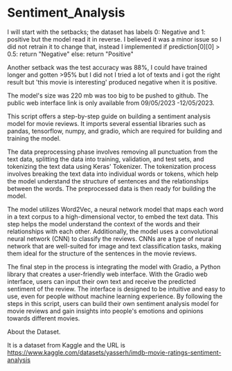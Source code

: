 # Sentiment_Analysis
 
I will start with the setbacks; the dataset has labels 0: Negative and 1: positive but the model read it in reverse.
I believed it was a minor issue so I did not retrain it to change that, instead I implemented  if prediction[0][0] > 0.5:
        return "Negative"
    else:
        return "Positive"

Another setback was the test accuracy was 88%, I could have trained longer and gotten >95% but I did not
I tried a lot of texts and i got the right result but 'this movie is interesting' produced negative when it is positive.

The model's size was 220 mb was too big to be pushed to github. The public web interface link is only available from 09/05/2023 -12/05/2023.

This script offers a step-by-step guide on building a sentiment analysis model for movie reviews. 
It imports several essential libraries such as pandas, tensorflow, numpy, and gradio, which are required for building and training the model.

The data preprocessing phase involves removing all punctuation from the text data, splitting the data into training, validation, and test sets, and tokenizing the text data using Keras' Tokenizer. 
The tokenization process involves breaking the text data into individual words or tokens, which help the model understand the structure of sentences and the relationships between the words. The preprocessed data is then ready for building the model.

The model utilizes Word2Vec, a neural network model that maps each word in a text corpus to a high-dimensional vector, to embed the text data. 
This step helps the model understand the context of the words and their relationships with each other. 
Additionally, the model uses a convolutional neural network (CNN) to classify the reviews. CNNs are a type of neural network that are well-suited for image and text classification tasks, making them ideal for the structure of the sentences in the movie reviews.

The final step in the process is integrating the model with Gradio, a Python library that creates a user-friendly web interface.
With the Gradio web interface, users can input their own text and receive the predicted sentiment of the review. The interface is designed to be intuitive and easy to use, even for people without machine learning experience. 
By following the steps in this script, users can build their own sentiment analysis model for movie reviews and gain insights into people's emotions and opinions towards different movies.


About the Dataset.

It is a dataset from Kaggle and the URL is https://www.kaggle.com/datasets/yasserh/imdb-movie-ratings-sentiment-analysis
